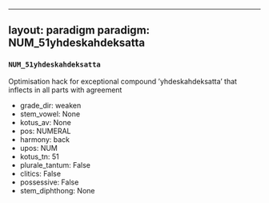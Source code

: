 
---
layout: paradigm
paradigm: NUM_51yhdeskahdeksatta
---
### ` NUM_51yhdeskahdeksatta `

Optimisation hack for exceptional compound ’yhdeskahdeksatta’ that inflects in all parts with agreement
* grade_dir: weaken
* stem_vowel: None
* kotus_av: None
* pos: NUMERAL
* harmony: back
* upos: NUM
* kotus_tn: 51
* plurale_tantum: False
* clitics: False
* possessive: False
* stem_diphthong: None
